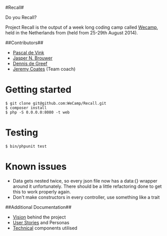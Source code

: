 #Recall#

Do you Recall?

Project Recall is the output of a week long coding camp called [Wecamp](http://weca.mp), held in the Netherlands from (held from 25-29th
August 2014).

##Contributors##

* [Pascal de Vink](https://github.com/pascaldevink)
* [Jasper N. Brouwer](https://github.com/jaspernbrouwer)
* [Dennis de Greef](https://github.com/dennisdegreef)
* [Jeremy Coates](https://github.com/phpcodemonkey) (Team coach)

Getting started
=======

    $ git clone git@github.com:WeCamp/Recall.git
    $ composer install
    $ php -S 0.0.0.0:8080 -t web

Testing
=======

    $ bin/phpunit test

Known issues
=======
* Data gets nested twice, so every json file now has a data:{} wrapper around it unfortunately.
There should be a little refactoring done to get this to work properly again.
* Don't make constructors in every controller, use something like a trait


##Additional Documentation##

* [Vision](doc/Vision.md) behind the project
* [User Stories](doc/UserStories.md) and Personas
* [Technical](doc/Technical.md) components utilised
